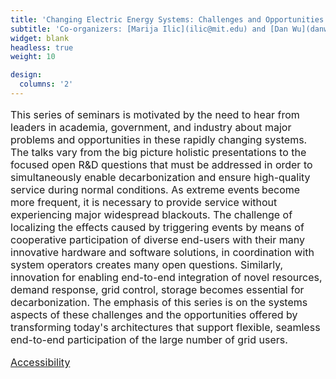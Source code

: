 ```yaml
---
title: 'Changing Electric Energy Systems: Challenges and Opportunities'
subtitle: 'Co-organizers: [Marija Ilic](ilic@mit.edu) and [Dan Wu](danwumit@mit.edu)'
widget: blank
headless: true
weight: 10

design:
  columns: '2'
---
```



<font size="3">

This series of seminars is motivated by the need to hear from leaders in
academia, government, and industry about major problems and opportunities in
these rapidly changing systems. The talks vary from the big picture holistic
presentations to the focused open R&D questions that must be addressed in order
to simultaneously enable decarbonization and ensure high-quality service
during normal conditions. As extreme events become more frequent, it is
necessary to provide service without experiencing major widespread blackouts.
The challenge of localizing the effects caused by triggering events by means of
cooperative participation of diverse end-users with their many innovative
hardware and software solutions, in coordination with system operators creates
many open questions. Similarly, innovation for enabling end-to-end
integration of novel resources, demand response, grid control, storage becomes
essential for decarbonization. The emphasis of this series is on the systems
aspects of these challenges and the opportunities offered by transforming
today's architectures that support flexible, seamless end-to-end participation
of the large number of grid users.



[Accessibility](https://accessibility.mit.edu/)

</font>